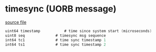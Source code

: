 # timesync (UORB message)



[source file](https://github.com/PX4/PX4-Autopilot/blob/release/1.13/msg/timesync.msg)

```c
uint64 timestamp	       # time since system start (microseconds)
uint8 seq		       # timesync msg sequence
int64 tc1		       # time sync timestamp 1
int64 ts1		       # time sync timestamp 2

```
